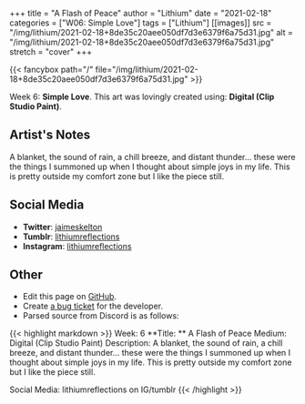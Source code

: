 +++
title =       "A Flash of Peace"
author =      "Lithium"
date =        "2021-02-18"
categories =  ["W06: Simple Love"]
tags =        ["Lithium"]
[[images]]
                      src = "/img/lithium/2021-02-18+8de35c20aee050df7d3e6379f6a75d31.jpg"
                      alt = "/img/lithium/2021-02-18+8de35c20aee050df7d3e6379f6a75d31.jpg"
                      stretch = "cover"
+++


{{< fancybox path="/" file="/img/lithium/2021-02-18+8de35c20aee050df7d3e6379f6a75d31.jpg" >}}


Week 6: **Simple Love**. This art was lovingly created using: **Digital (Clip Studio Paint)**.

## Artist's Notes

A blanket, the sound of rain, a chill breeze, and distant thunder... these were the things I summoned up when I thought about simple joys in my life. This is pretty outside my comfort zone but I like the piece still.

## Social Media

- **Twitter**: [jaimeskelton]()
- **Tumblr**: [lithiumreflections]()
- **Instagram**: [lithiumreflections]()


## Other

- Edit this page on [GitHub](https://github.com/teaminkling/web-refresh/edit/main/blog/content/blog/lithium-week-6-68da.md).
- Create [a bug ticket](https://github.com/teaminkling/web-refresh/issues/new?assignees=&labels=bug&template=problem-report.md&title=) for the developer.
- Parsed source from Discord is as follows:

{{< highlight markdown >}}
Week: 6
**Title:  ** A Flash of Peace
Medium: Digital (Clip Studio Paint)
Description: A blanket, the sound of rain, a chill breeze, and distant thunder... these were the things I summoned up when I thought about simple joys in my life. This is pretty outside my comfort zone but I like the piece still.

Social Media: lithiumreflections on IG/tumblr
{{< /highlight >}}
